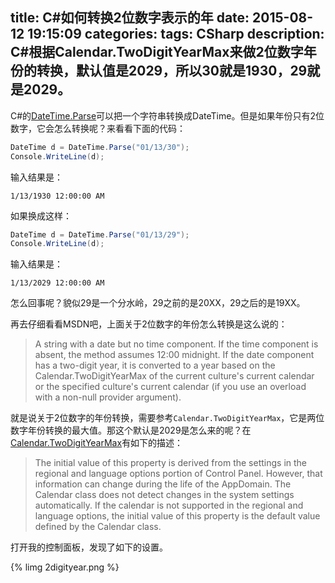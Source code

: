title: C#如何转换2位数字表示的年
date: 2015-08-12 19:15:09
categories:
tags: CSharp
description: C#根据Calendar.TwoDigitYearMax来做2位数字年份的转换，默认值是2029，所以30就是1930，29就是2029。
---

C#的[DateTime.Parse](https://msdn.microsoft.com/en-us/library/system.datetime.parse%28v=vs.110%29.aspx)可以把一个字符串转换成DateTime。但是如果年份只有2位数字，它会怎么转换呢？来看看下面的代码：

```c#
DateTime d = DateTime.Parse("01/13/30");
Console.WriteLine(d);
```

输入结果是：
```
1/13/1930 12:00:00 AM
```

如果换成这样：
```c#
DateTime d = DateTime.Parse("01/13/29");
Console.WriteLine(d);
```

输入结果是：
```
1/13/2029 12:00:00 AM
```

怎么回事呢？貌似29是一个分水岭，29之前的是20XX，29之后的是19XX。

再去仔细看看MSDN吧，上面关于2位数字的年份怎么转换是这么说的：

> A string with a date but no time component. If the time component is absent, the method assumes 12:00 midnight. If the date component has a two-digit year, it is converted to a year based on the Calendar.TwoDigitYearMax of the current culture's current calendar or the specified culture's current calendar (if you use an overload with a non-null provider argument). 

就是说关于2位数字的年份转换，需要参考`Calendar.TwoDigitYearMax`，它是两位数字年份转换的最大值。那这个默认是2029是怎么来的呢？在[Calendar.TwoDigitYearMax](https://msdn.microsoft.com/en-us/library/system.globalization.calendar.twodigityearmax%28v=vs.110%29.aspx)有如下的描述：

> The initial value of this property is derived from the settings in the regional and language options portion of Control Panel. However, that information can change during the life of the AppDomain. The Calendar class does not detect changes in the system settings automatically. If the calendar is not supported in the regional and language options, the initial value of this property is the default value defined by the Calendar class.

打开我的控制面板，发现了如下的设置。

{% limg 2digityear.png %}

